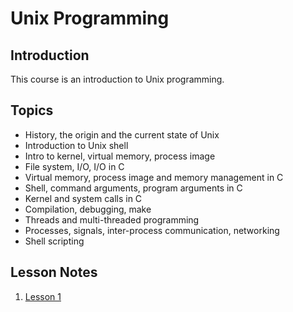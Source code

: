 # Unix Programming

## Introduction
This course is an introduction to Unix programming.

## Topics
* History, the origin and the current state of Unix
* Introduction to Unix shell
* Intro to kernel, virtual memory, process image
* File system, I/O, I/O in C
* Virtual memory, process image and memory management in C
* Shell, command arguments, program arguments in C
* Kernel and system calls in C
* Compilation, debugging, make
* Threads and multi-threaded programming
* Processes, signals, inter-process communication, networking
* Shell scripting

## Lesson Notes
1. [Lesson 1](lesson_notes/Lesson_1.md)
